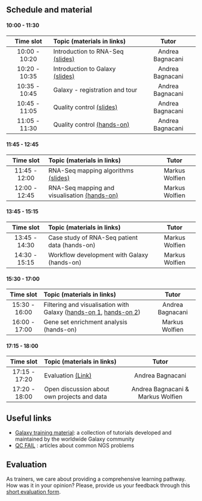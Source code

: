 ## Schedule and material

#### 10:00 - 11:30
| Time slot | Topic (materials in links) | Tutor |
| :---: | :--- | :---: |
| 10:00 - 10:20 | Introduction to RNA-Seq [(slides)](https://github.com/destairdenbi/trainings/blob/master/2019-09-08_denbi_training_at_gmds_dortmund/slides/intro-rna-seq/slides.pdf) | Andrea Bagnacani |
| 10:20 - 10:35 | Introduction to Galaxy [(slides)](https://galaxyproject.github.io/training-material/topics/introduction/slides/introduction.html#1) | Andrea Bagnacani |
| 10:35 - 10:45 | Galaxy - registration and tour | Andrea Bagnacani |
| 10:45 - 11:05 | Quality control [(slides)](https://galaxyproject.github.io/training-material/topics/sequence-analysis/tutorials/quality-control/slides.html#1) | Andrea Bagnacani |
| 11:05 - 11:30 | Quality control [(hands-on)](https://galaxyproject.github.io/training-material/topics/sequence-analysis/tutorials/quality-control/tutorial.html) | Andrea Bagnacani |

#### 11:45 - 12:45
| Time slot     | Topic (materials in links) | Tutor |
| :---: | :--- | :---: |
| 11:45 - 12:00 | RNA-Seq mapping algorithms [(slides)](https://galaxyproject.github.io/training-material/topics/sequence-analysis/tutorials/mapping/slides.html#1) | Markus Wolfien |
| 12:00 - 12:45 | RNA-Seq mapping and visualisation [(hands-on)](https://galaxyproject.github.io/training-material/topics/sequence-analysis/tutorials/mapping/tutorial.html) | Markus Wolfien |

#### 13:45 - 15:15
| Time slot     | Topic (materials in links) | Tutor |
| :---: | :--- | :---: |
| 13:45 - 14:30 | Case study of RNA-Seq patient data (hands-on) | Markus Wolfien |
| 14:30 - 15:15 | Workflow development with Galaxy (hands-on) | Markus Wolfien |

#### 15:30 - 17:00
| Time slot     | Topic (materials in links) | Tutor |
| :---: | :--- | :---: |
| 15:30 - 16:00 | Filtering and visualisation with Galaxy ([hands-on 1](https://galaxyproject.github.io/training-material/topics/transcriptomics/tutorials/rna-seq-viz-with-cummerbund/tutorial.html), [hands-on 2](https://galaxyproject.github.io/training-material/topics/transcriptomics/tutorials/rna-seq-viz-with-volcanoplot/tutorial.html)) | Andrea Bagnacani |
| 16:00 - 17:00 | Gene set enrichment analysis (hands-on) | Markus Wolfien |

#### 17:15 - 18:00
| Time slot     | Topic (materials in links) | Tutor |
| :---: | :--- | :---: |
| 17:15 - 17:20 | Evaluation [(Link)](https://de.surveymonkey.com/r/denbi-course?sc=rbc&id=000218)|  Andrea Bagnacani |
| 17:20 - 18:00 | Open discussion about own projects and data | Andrea Bagnacani & Markus Wolfien |


## Useful links
- [Galaxy training material](https://galaxyproject.github.io/training-material/): a collection of tutorials developed and maintained by the worldwide Galaxy community
- [QC FAIL](https://sequencing.qcfail.com/) : articles about common NGS problems


## Evaluation
As trainers, we care about providing a comprehensive learning pathway. How was it in your opinion? Please, provide us your feedback through this [short evaluation form](https://de.surveymonkey.com/r/denbi-course?sc=rbc&id=000218).
